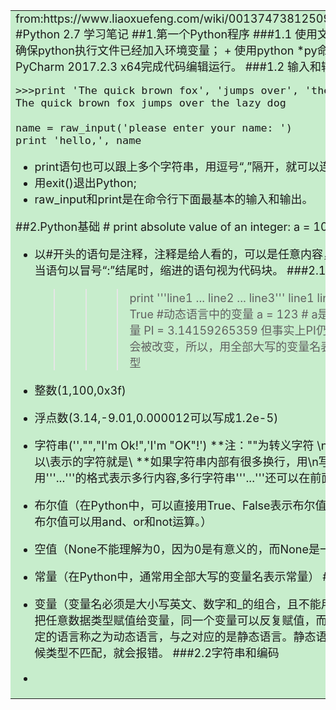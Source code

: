 <table><tr><td bgcolor=#C7EDCC>
<font size=4>
from:https://www.liaoxuefeng.com/wiki/001374738125095c955c1e6d8bb493182103fac9270762a000
#Python 2.7 学习笔记
##1.第一个Python程序
###1.1 使用文本编辑器
	使用notepad++编辑并保存为*.py文件
+ 确保python执行文件已经加入环境变量；
+ 使用python *py命令即可执行python文本；
+ 还可以使用JetBrains PyCharm 2017.2.3 x64完成代码编辑运行。
###1.2 输入和输出
	>>> print 'hello, world'
	hello, world
	
	>>>print 'The quick brown fox', 'jumps over', 'the lazy dog'
	The quick brown fox jumps over the lazy dog
	
	name = raw_input('please enter your name: ')
	print 'hello,', name
+ print语句也可以跟上多个字符串，用逗号“,”隔开，就可以连成一串输出；
+ 用exit()退出Python;
+ raw_input和print是在命令行下面最基本的输入和输出。

##2.Python基础
	# print absolute value of an integer:
	a = 100
	if a >= 0:
	    print a
	else:
	    print -a
+ 以#开头的语句是注释，注释是给人看的，可以是任意内容，解释器会忽略掉注释。其他每一行都是一个语句，当语句以冒号“:”结尾时，缩进的语句视为代码块。 
###2.1数据类型和变量
	#多行字符串：
	>>> print '''line1
	... line2
	... line3'''
	line1
	line2
	line3
	#布尔类型
	>>> True
	True
	>>> False
	False
	>>> 3 > 2
	True
	#动态语言中的变量
	a = 123 # a是整数
	print a
	a = 'ABC' # a变为字符串
	print a
	#常量
	PI = 3.14159265359
	但事实上PI仍然是一个变量，Python根本没有任何机制保证PI不会被改变，所以，用全部大写的变量名表示常量只是一个习惯上的用法。
####2.1.1数据类型
+ 整数(1,100,0x3f)
+ 浮点数(3.14,-9.01,0.000012可以写成1.2e-5)
+ 字符串('',"","I'm Ok!",'I\'m \"OK\"!')
**注："\"为转义字符 \n表示换行，\t表示制表符，字符\本身也要转义，所以\\表示的字符就是\ 
**如果字符串内部有很多换行，用\n写在一行里不好阅读，为了简化，Python允许用'''...'''的格式表示多行内容,多行字符串'''...'''还可以在前面加上r使用;
+ 布尔值（在Python中，可以直接用True、False表示布尔值（请注意大小写），也可以通过布尔运算计算出来，布尔值可以用and、or和not运算。）
+ 空值（None不能理解为0，因为0是有意义的，而None是一个特殊的空值）

+ 常量（在Python中，通常用全部大写的变量名表示常量）
####2.1.2变量
+ 变量（变量名必须是大小写英文、数字和_的组合，且不能用数字开头。
在Python中，等号=是赋值语句，可以把任意数据类型赋值给变量，同一个变量可以反复赋值，而且可以是不同类型的变量。）
	这种变量本身类型不固定的语言称之为动态语言，与之对应的是静态语言。静态语言在定义变量时必须指定变量类型，如果赋值的时候类型不匹配，就会报错。
###2.2字符串和编码
+ 